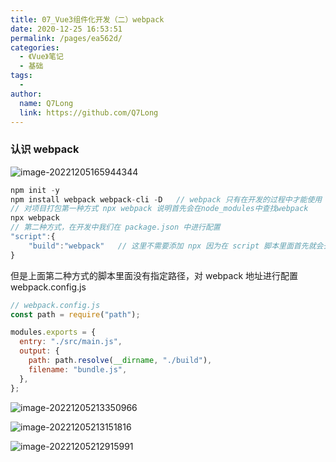 ```yaml
---
title: 07_Vue3组件化开发（二）webpack
date: 2020-12-25 16:53:51
permalink: /pages/ea562d/
categories:
  - 《Vue》笔记
  - 基础
tags:
  -
author:
  name: Q7Long
  link: https://github.com/Q7Long
---
```


### 认识 webpack

![image-20221205165944344](http://zql.eu5.org/images/qlBlog_images/Vue%E5%9F%BA%E7%A1%80/07_Vue3%E7%BB%84%E4%BB%B6%E5%8C%96%E5%BC%80%E5%8F%91%EF%BC%88%E4%BA%8C%EF%BC%89webpack.assets/image-20221205165944344.png)

```js
npm init -y
npm install webpack webpack-cli -D   // webpack 只有在开发的过程中才能使用 -D说明是开发依赖
// 对项目打包第一种方式 npx webpack 说明首先会在node_modules中查找webpack
npx webpack
// 第二种方式，在开发中我们在 package.json 中进行配置
"script":{
    "build":"webpack"   // 这里不需要添加 npx 因为在 script 脚本里面首先就会去 node_modules中查找
}
```

但是上面第二种方式的脚本里面没有指定路径，对 webpack 地址进行配置 webpack.config.js

```js
// webpack.config.js
const path = require("path");

modules.exports = {
  entry: "./src/main.js",
  output: {
    path: path.resolve(__dirname, "./build"),
    filename: "bundle.js",
  },
};
```

![image-20221205213350966](http://zql.eu5.org/images/qlBlog_images/Vue%E5%9F%BA%E7%A1%80/07_Vue3%E7%BB%84%E4%BB%B6%E5%8C%96%E5%BC%80%E5%8F%91%EF%BC%88%E4%BA%8C%EF%BC%89webpack.assets/image-20221205213350966.png)

![image-20221205213151816](http://zql.eu5.org/images/qlBlog_images/Vue%E5%9F%BA%E7%A1%80/07_Vue3%E7%BB%84%E4%BB%B6%E5%8C%96%E5%BC%80%E5%8F%91%EF%BC%88%E4%BA%8C%EF%BC%89webpack.assets/image-20221205213151816.png)

![image-20221205212915991](http://zql.eu5.org/images/qlBlog_images/Vue%E5%9F%BA%E7%A1%80/07_Vue3%E7%BB%84%E4%BB%B6%E5%8C%96%E5%BC%80%E5%8F%91%EF%BC%88%E4%BA%8C%EF%BC%89webpack.assets/image-20221205212915991.png)
